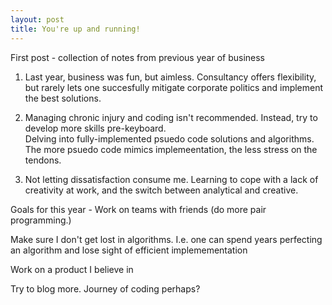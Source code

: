 ```yaml
---
layout: post
title: You're up and running!
---
```


First post - collection of notes from previous year of business
1. Last year, business was fun, but aimless.  Consultancy offers flexibility, but rarely lets one succesfully mitigate corporate politics and implement the best solutions.

2. Managing chronic injury and coding isn't recommended.  Instead, try to develop more skills pre-keyboard.  
Delving into fully-implemented psuedo code solutions and algorithms.  The more psuedo code mimics implemeentation, the less stress on the tendons.

3.  Not letting dissatisfaction consume me.  Learning to cope with a lack of creativity at work, and the switch between analytical and creative.  


Goals for this year - 
Work on teams with friends (do more pair programming.)

Make sure I don't get lost in algorithms.  I.e. one can spend years perfecting an algorithm and lose sight of efficient implemementation

Work on a product I believe in

Try to blog more.  Journey of coding perhaps? 
